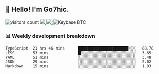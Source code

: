 ## 👋 Hello! I'm Go7hic.

 ![visitors count](https://visitors-by-url-pls-dont-use-this-in-your-repo.vercel.app/Go7hic-github-readme)
 <a href="https://twitter.com/Go7hic">
    <img src="https://img.shields.io/badge/-@Go7hic-1ca0f1?style=flat-square&labelColor=1ca0f1&logo=twitter&logoColor=white&link=https://twitter.com/Go7hic">
   <a/>
   <a href="mailto:gtfx0209@gmail.com">
    <img src="https://img.shields.io/badge/-gtfx0209@gmail.com-c14438?style=flat-square&logo=Gmail&logoColor=white&link=mailto:gtfx0209@gmail.com">
   <a/>
    ![Keybase BTC](https://img.shields.io/keybase/btc/Go7hic)
 <!--
🔭 I’m currently working
🌱 I’m currently learning
💬 Ask me about 
📫 How to reach me: 
⚡ Fun fact: 
-->
 <!--
![My Github Stats](https://github-readme-stats.vercel.app/api?username=Go7hic&show_icons=true&count_private=true)

-->

### 📊 Weekly development breakdown
<!--START_SECTION:waka-->
```text
TypeScript  21 hrs 46 mins      ██████████████████████░░░   88.78 
LESS        53 mins             █░░░░░░░░░░░░░░░░░░░░░░░░   3.65 
YAML        51 mins             ░░░░░░░░░░░░░░░░░░░░░░░░░   3.48 
JSON        29 mins             ░░░░░░░░░░░░░░░░░░░░░░░░░   2.02 
Markdown    15 mins             ░░░░░░░░░░░░░░░░░░░░░░░░░   1.03
```
<!--END_SECTION:waka-->
    

